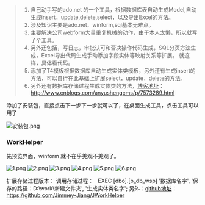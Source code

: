 
>1. 自己动手写的ado.net 的一个工具，根据数据库表自动生成Model,自动生成insert，update,delete,select，以及导出Excel的方法。
>2. 涉及知识主要是ado.net、winform,sql基本无难点。
>3. 主要解决公司webform大量重复机械的动作，由于本人太懒，所以就写了个工具。
>4. 另外还包括，写日志，审批认可和否决操作代码生成，SQL分页方法生成，Excel导出代码生成手动添加字段实体等映射关系等扩展。
就这样，具体看代码。
>5. 添加了T4模板根据数据库自动生成实体类模板，另外还有生成insert的方法，可以自行在此基础上扩展select，update，delete的方法。
>6. 另外还有数据库存储过程生成实体类的方法，[博客地址](http://www.cnblogs.com/anyushengcms/p/7573289.html)：http://www.cnblogs.com/anyushengcms/p/7573289.html

添加了安装包，直接点击下一步下一步就可以了，在桌面生成工具，点击工具可以用了

![安装包.png](http://upload-images.jianshu.io/upload_images/6855212-60c3dd32953cafe8.png?imageMogr2/auto-orient/strip%7CimageView2/2/w/1240)
### WorkHelper

先预览界面，winform 就不在乎美观不美观了。

![1.png](http://upload-images.jianshu.io/upload_images/6855212-c7cec73af2b5df43.png?imageMogr2/auto-orient/strip%7CimageView2/2/w/1240)
![2.png](http://upload-images.jianshu.io/upload_images/6855212-ab7e228980c7a6f9.png?imageMogr2/auto-orient/strip%7CimageView2/2/w/1240)
![3.png](http://upload-images.jianshu.io/upload_images/6855212-5cfecc9619ccde4c.png?imageMogr2/auto-orient/strip%7CimageView2/2/w/1240)
![4.png](http://upload-images.jianshu.io/upload_images/6855212-d4315847e95dd79e.png?imageMogr2/auto-orient/strip%7CimageView2/2/w/1240)
![5.png](http://upload-images.jianshu.io/upload_images/6855212-19b78ad07e6e674a.png?imageMogr2/auto-orient/strip%7CimageView2/2/w/1240)
![6.png](http://upload-images.jianshu.io/upload_images/6855212-0ae716cc63a28065.png?imageMogr2/auto-orient/strip%7CimageView2/2/w/1240)

扩展存储过程版本：
调用存储过程：    EXEC [dbo].[p_db_wsp] '数据库名字', '保存的路径：D:\work\新建文件夹', '生成实体类名字';
另外：[github地址](https://github.com/Jimmey-Jiang/JWorkHelper)：https://github.com/Jimmey-Jiang/JWorkHelper
